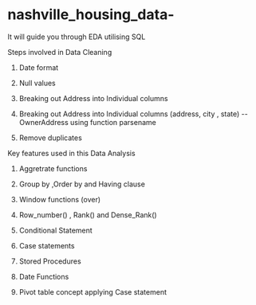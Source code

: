 # nashville_housing_data-

It will guide you through EDA  utilising SQL 

Steps involved in   Data Cleaning 

1.  Date format

2.  Null values

3.  Breaking out  Address into Individual columns

4. Breaking out  Address into Individual columns (address, city , state) --OwnerAddress using function parsename

5. Remove duplicates



Key features used in this Data Analysis

1. Aggretrate functions

2. Group by ,Order by and Having clause

3. Window functions (over)

4. Row_number() , Rank() and Dense_Rank()

5. Conditional Statement

6. Case statements

7. Stored Procedures

8. Date Functions

9. Pivot  table concept applying Case statement
